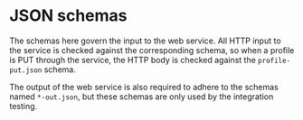 # JSON schemas

The schemas here govern the input to the web service.  All HTTP input to the service is checked against the corresponding schema, so when a profile is PUT through the service, the HTTP body is checked against the `profile-put.json` schema.

The output of the web service is also required to adhere to the schemas named `*-out.json`, but these schemas are only used by the integration testing.
